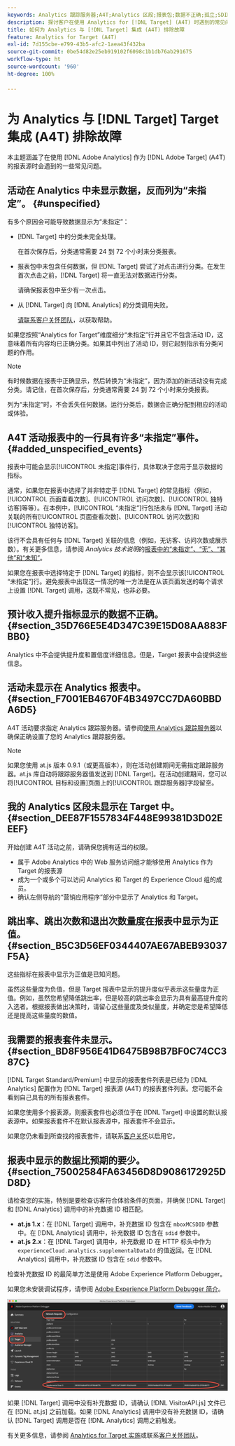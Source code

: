 ```yaml
---
keywords: Analytics 跟踪服务器;A4T;Analytics 区段;报表包;数据不正确;孤立;SDID;VisitorAPI.js;mboxMCSDID;虚拟;未指定
description: 探讨客户在使用 Analytics for [!DNL Target] (A4T) 时遇到的常见问题。
title: 如何为 Analytics 与 [!DNL Target] 集成 (A4T) 排除故障
feature: Analytics for Target (A4T)
exl-id: 7d155cbe-e799-43b5-afc2-1aea43f432ba
source-git-commit: 0be54d82e25eb919102f6098c1b1db76ab291675
workflow-type: ht
source-wordcount: '960'
ht-degree: 100%

---
```


# 为 Analytics 与 [!DNL Target] Target 集成 (A4T) 排除故障

本主题涵盖了在使用 [!DNL Adobe Analytics] 作为 [!DNL Adobe Target] (A4T) 的报表源时会遇到的一些常见问题。

## 活动在 Analytics 中未显示数据，反而列为“未指定”。 {#unspecified}

有多个原因会可能导致数据显示为“未指定”：

* [!DNL Target] 中的分类未完全处理。

   在首次保存后，分类通常需要 24 到 72 个小时来分类报表。

* 报表包中未包含任何数据，但 [!DNL Target] 尝试了对点击进行分类。在发生首次点击之前，[!DNL Target] 将一直无法对数据进行分类。

   请确保报表包中至少有一次点击。

* 从 [!DNL Target] 向 [!DNL Analytics] 的分类调用失败。

   [请联系客户关怀团队](/help/main/cmp-resources-and-contact-information.md#reference_ACA3391A00EF467B87930A450050077C)，以获取帮助。

如果您按照“Analytics for Target”维度细分“未指定”行并且它不包含活动 ID，这意味着所有内容均已正确分类。如果其中列出了活动 ID，则它起到指示有分类问题的作用。

>[!NOTE]
>
>有时候数据在报表中正确显示，然后转换为“未指定”，因为添加的新活动没有完成分类。请记住，在首次保存后，分类通常需要 24 到 72 个小时来分类报表。
>
>列为“未指定”时，不会丢失任何数据。运行分类后，数据会正确分配到相应的活动或体验。

## A4T 活动报表中的一行具有许多“未指定”事件。 {#added_unspecified_events}

报表中可能会显示[!UICONTROL 未指定]事件行，具体取决于您用于显示数据的指标。

通常，如果您在报表中选择了并非特定于 [!DNL Target] 的常见指标（例如，[!UICONTROL 页面查看次数]、[!UICONTROL 访问次数]、[!UICONTROL 独特访客]等等）。在本例中，[!UICONTROL “未指定”]行包括未与 [!DNL Target] 活动关联的所有[!UICONTROL 页面查看次数]、[!UICONTROL 访问次数]和[!UICONTROL 独特访客]。

该行不会具有任何与 [!DNL Target] 关联的信息（例如，无访客、访问次数或展示数）。有关更多信息，请参阅 *Analytics 技术说明*&#x200B;的[报表中的“未指定”、“无”、“其他”和“未知”](https://experienceleague.adobe.com/docs/analytics/technotes/unspecified.html?lang=zh-Hans)。

如果您在报表中选择特定于 [!DNL Target] 的指标，则不会显示该[!UICONTROL “未指定”]行。避免报表中出现这一情况的唯一方法是在从该页面发送的每个请求上设置 [!DNL Target] 调用，这既不常见，也非必要。

## 预计收入提升指标显示的数据不正确。 {#section_35D766E5E4D347C39E15D08AA883FBB0}

Analytics 中不会提供提升度和置信度详细信息。但是，Target 报表中会提供这些信息。

## 活动未显示在 Analytics 报表中。 {#section_F7001EB4670F4B3497CC7DA60BBDA6D5}

A4T 活动要求指定 Analytics 跟踪服务器。请参阅[使用 Analytics 跟踪服务器](/help/main/c-integrating-target-with-mac/a4t/analytics-tracking-server.md#task_72077BA7E93C4A65A715A18F32228823)以确保正确设置了您的 Analytics 跟踪服务器。

>[!NOTE]
>
>如果您使用 at.js 版本 0.9.1（或更高版本），则在活动创建期间无需指定跟踪服务器。at.js 库自动将跟踪服务器值发送到 [!DNL Target]。在活动创建期间，您可以将[!UICONTROL 目标和设置]页面上的[!UICONTROL 跟踪服务器]字段留空。

## 我的 Analytics 区段未显示在 Target 中。 {#section_DEE87F1557834F448E99381D3D02EEEF}

开始创建 A4T 活动之前，请确保您拥有适当的权限。

* 属于 Adobe Analytics 中的 Web 服务访问组才能够使用 Analytics 作为 Target 的报表源
* 成为一个或多个可以访问 Analytics 和 Target 的 Experience Cloud 组的成员。
* 确认左侧导航的“营销应用程序”部分中显示了 Analytics 和 Target。

## 跳出率、跳出次数和退出次数量度在报表中显示为正值。 {#section_B5C3D56EF0344407AE67ABEB93037F5A}

这些指标在报表中显示为正值是已知问题。

虽然这些量度为负值，但是 Target 报表中显示的提升度似乎表示这些量度为正值。例如，虽然您希望降低跳出率，但是较高的跳出率会显示为具有最高提升度的入选者。根据报表做出决策时，请留心这些量度及类似量度，并确定您是希望降低还是提高这些量度的数值。

## 我需要的报表套件未显示。 {#section_BD8F956E41D6475B98B7BF0C74CC387C}

[!DNL Target Standard/Premium] 中显示的报表套件列表是已经为 [!DNL Analytics] 配置作为 [!DNL Target] 报表源 (A4T) 的报表套件列表。您可能不会看到自己具有的所有报表套件。

如果您使用多个报表源，则报表套件也必须位于在 [!DNL Target] 中设置的默认报表源中。如果报表套件不在默认报表源中，报表套件不会显示。

如果您仍未看到所查找的报表套件，请联系[客户关怀](/help/main/cmp-resources-and-contact-information.md#reference_ACA3391A00EF467B87930A450050077C)以启用它。

## 报表中显示的数据比预期的要少。 {#section_75002584FA63456D8D9086172925DD8D}

请检查您的实施，特别是要检查访客符合体验条件的页面，并确保 [!DNL Target] 和 [!DNL Analytics] 调用中的补充数据 ID 相匹配。

* **at.js 1.x**：在 [!DNL Target] 调用中，补充数据 ID 包含在 `mboxMCSDID` 参数中。在 [!DNL Analytics] 调用中，补充数据 ID 包含在 `sdid` 参数中。
* **at.js 2.x**：在 [!DNL Target] 调用中，补充数据 ID 在 HTTP 标头中作为 `experienceCloud.analytics.supplementalDataId` 的值返回。在 [!DNL Analytics] 调用中，补充数据 ID 包含在 `sdid` 参数中。

检查补充数据 ID 的最简单方法是使用 Adobe Experience Platform Debugger。

如果您未安装调试程序，请参阅 [Adobe Experience Platform Debugger 简介](https://experienceleague.adobe.com/docs/platform-learn/tutorials/data-ingestion/web-sdk/introduction-to-the-experience-platform-debugger.html)。

![调试程序](/help/main/c-integrating-target-with-mac/a4t/assets/debugger.png)

如果 [!DNL Target] 调用中没有补充数据 ID，请确认 [!DNL VisitorAPI.js] 文件已在 [!DNL at.js] 之前加载。如果 [!DNL Analytics] 调用中没有补充数据 ID，请确认 [!DNL Target] 调用是否在 [!DNL Analytics] 调用之前触发。

有关更多信息，请参阅 [Analytics for Target 实施](/help/main/c-integrating-target-with-mac/a4t/a4timplementation.md#concept_CE78750AC2A4487D8ACD9369B3EAC85A)或联系[客户关怀团队](/help/main/cmp-resources-and-contact-information.md#reference_ACA3391A00EF467B87930A450050077C)。
